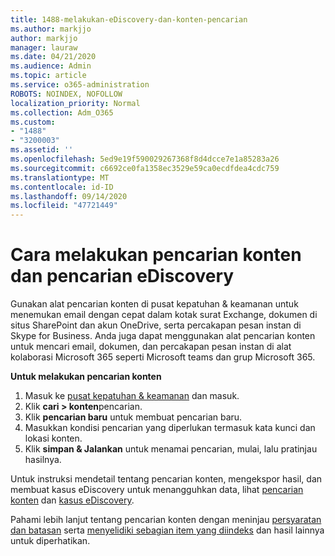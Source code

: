 ```yaml
---
title: 1488-melakukan-eDiscovery-dan-konten-pencarian
ms.author: markjjo
author: markjjo
manager: lauraw
ms.date: 04/21/2020
ms.audience: Admin
ms.topic: article
ms.service: o365-administration
ROBOTS: NOINDEX, NOFOLLOW
localization_priority: Normal
ms.collection: Adm_O365
ms.custom:
- "1488"
- "3200003"
ms.assetid: ''
ms.openlocfilehash: 5ed9e19f590029267368f8d4dcce7e1a85283a26
ms.sourcegitcommit: c6692ce0fa1358ec3529e59ca0ecdfdea4cdc759
ms.translationtype: MT
ms.contentlocale: id-ID
ms.lasthandoff: 09/14/2020
ms.locfileid: "47721449"
---
```

# <a name="how-to-perform-content-searches-and-ediscovery-searches"></a>Cara melakukan pencarian konten dan pencarian eDiscovery

Gunakan alat pencarian konten di pusat kepatuhan & keamanan untuk menemukan email dengan cepat dalam kotak surat Exchange, dokumen di situs SharePoint dan akun OneDrive, serta percakapan pesan instan di Skype for Business. Anda juga dapat menggunakan alat pencarian konten untuk mencari email, dokumen, dan percakapan pesan instan di alat kolaborasi Microsoft 365 seperti Microsoft teams dan grup Microsoft 365.

**Untuk melakukan pencarian konten**

1. Masuk ke [pusat kepatuhan & keamanan](https://protection.office.com) dan masuk.
2. Klik **cari > konten**pencarian.
3. Klik **pencarian baru** untuk membuat pencarian baru.
4. Masukkan kondisi pencarian yang diperlukan termasuk kata kunci dan lokasi konten.  
5. Klik **simpan & Jalankan** untuk menamai pencarian, mulai, lalu pratinjau hasilnya.

Untuk instruksi mendetail tentang pencarian konten, mengekspor hasil, dan membuat kasus eDiscovery untuk menangguhkan data, lihat [pencarian konten](https://docs.microsoft.com/microsoft-365/compliance/content-search) dan [kasus eDiscovery](https://docs.microsoft.com/microsoft-365/compliance/ediscovery-cases).

Pahami lebih lanjut tentang pencarian konten dengan meninjau [persyaratan dan batasan](https://docs.microsoft.com/microsoft-365/compliance/limits-for-content-search) serta  [menyelidiki sebagian item yang diindeks](https://docs.microsoft.com/microsoft-365/compliance/investigating-partially-indexed-items-in-ediscovery) dan hasil lainnya untuk diperhatikan.